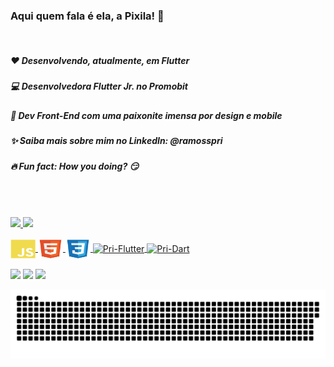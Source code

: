### Aqui quem fala é ela, a Pixila! 👋
<br>

##### :heart: Desenvolvendo, atualmente, em Flutter

##### :computer: Desenvolvedora Flutter Jr. no Promobit

##### :baby: Dev Front-End com uma paixonite imensa por design e mobile

##### :sparkles: Saiba mais sobre mim no LinkedIn: @ramosspri

##### :fire: Fun fact: How you doing? :smirk:
<br><br>

<div>
  <a href="https://github.com/ramosspri">
  <img height="180em" src="https://github-readme-stats.vercel.app/api?username=ramosspri&show_icons=true&theme=monokai&include_all_commits=true&count_private=true"/>
  <img height="180em" src="https://github-readme-stats.vercel.app/api/top-langs/?username=ramosspri&layout=compact&langs_count=7&theme=monokai"/>
</div>  
<div style="display: inline_block"><br>
  <img align="center" alt="Pri-Js" height="30" width="40" src="https://raw.githubusercontent.com/devicons/devicon/master/icons/javascript/javascript-plain.svg">
  <img align="center" alt="Pri-HTML" height="30" width="40" src="https://raw.githubusercontent.com/devicons/devicon/master/icons/html5/html5-original.svg">
  <img align="center" alt="Pri-CSS" height="30" width="40" src="https://raw.githubusercontent.com/devicons/devicon/master/icons/css3/css3-original.svg">  
  <img align="center" alt="Pri-Flutter" height="30" width="60" src="https://cdn.jsdelivr.net/gh/devicons/devicon/icons/flutter/flutter-original.svg">
  <img align="center" alt="Pri-Dart" height="30" width="60" src="https://cdn.jsdelivr.net/gh/devicons/devicon/icons/dart/dart-original.svg">          
</div> 
<div style="display: inline_block"><br>
  <a href="https://instagram.com/ramoss.pri" target="_blank"><img src="https://img.shields.io/badge/-Instagram-%23E4405F?style=for-the-badge&logo=instagram&logoColor=white" target="_blank"></a>
  <a href = "mailto:oliveirapriscila90@gmail.com"><img src="https://img.shields.io/badge/-Gmail-%23333?style=for-the-badge&logo=gmail&logoColor=white" target="_blank"></a>
  <a href="https://www.linkedin.com/in/ramosspri" target="_blank"><img src="https://img.shields.io/badge/-LinkedIn-%230077B5?style=for-the-badge&logo=linkedin&logoColor=white" target="_blank"></a> 
 
  ![Snake animation](https://github.com/ramosspri/ramosspri/blob/output/github-contribution-grid-snake.svg)
 
</div>
